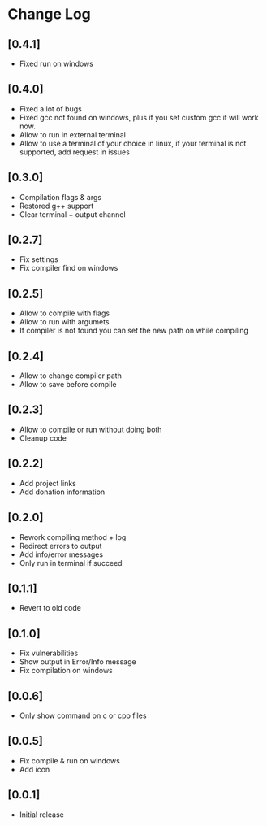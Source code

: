 # Change Log

## [0.4.1]
- Fixed run on windows

## [0.4.0]
- Fixed a lot of bugs
- Fixed gcc not found on windows, plus if you set custom gcc it will work now.
- Allow to run in external terminal
- Allow to use a terminal of your choice in linux, if your terminal is not supported, add request in issues

## [0.3.0]
- Compilation flags & args 
- Restored g++ support
- Clear terminal + output channel

## [0.2.7]
- Fix settings
- Fix compiler find on windows

## [0.2.5]
- Allow to compile with flags
- Allow to run with argumets
- If compiler is not found you can set the new path on while compiling

## [0.2.4]
- Allow to change compiler path
- Allow to save before compile

## [0.2.3]
- Allow to compile or run without doing both
- Cleanup code

## [0.2.2]
- Add project links
- Add donation information

## [0.2.0]
- Rework compiling method + log
- Redirect errors to output
- Add info/error messages
- Only run in terminal if succeed

## [0.1.1]
- Revert to old code

## [0.1.0]
- Fix vulnerabilities
- Show output in Error/Info message
- Fix compilation on windows

## [0.0.6]
- Only show command on c or cpp files

## [0.0.5]
- Fix compile & run on windows
- Add icon

## [0.0.1]
- Initial release
